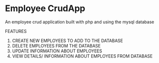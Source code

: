 #  Employee CrudApp
An employee crud application built with php and using the mysql database

FEATURES
1. CREATE NEW EMPLOYEES TO ADD TO THE DATABASE
2. DELETE EMPLOYEES FROM THE DATABASE
3. UPDATE INFORMATION ABOUT EMPLOYEES
4. VIEW DETAILS/ INFORMATION ABOUT EMPLOYEES FROM DATABASE

